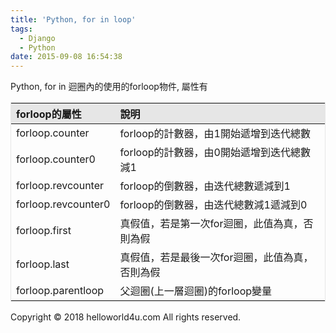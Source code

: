```yaml
---
title: 'Python, for in loop'
tags:
  - Django
  - Python
date: 2015-09-08 16:54:38
---
```


Python, for in 迴圈內的使用的forloop物件, 屬性有
<table style="border: 1px solid #E6E6E6; width: 100%;"><thead><tr><th style="background-color: #e6e6e6; text-align: left;">forloop的屬性</th><th style="background-color: #e6e6e6; text-align: left;">說明</th></tr></thead><tbody><tr><td style="text-align: left;">forloop.counter</td><td style="text-align: left;">forloop的計數器，由1開始遞增到迭代總數</td></tr><tr><td style="text-align: left;">forloop.counter0</td><td style="text-align: left;">forloop的計數器，由0開始遞增到迭代總數減1</td></tr><tr><td style="text-align: left;">forloop.revcounter</td><td style="text-align: left;">forloop的倒數器，由迭代總數遞減到1</td></tr><tr><td style="text-align: left;">forloop.revcounter0</td><td style="text-align: left;">forloop的倒數器，由迭代總數減1遞減到0</td></tr><tr><td style="text-align: left;">forloop.first</td><td style="text-align: left;">真假值，若是第一次for迴圈，此值為真，否則為假</td></tr><tr><td style="text-align: left;">forloop.last</td><td style="text-align: left;">真假值，若是最後一次for迴圈，此值為真，否則為假</td></tr><tr><td style="text-align: left;">forloop.parentloop</td><td style="text-align: left;">父迴圈(上一層迴圈)的forloop變量</td></tr></tbody></table>
<div class="blogger-post-footer">Copyright © 2018 helloworld4u.com All rights reserved.</div>